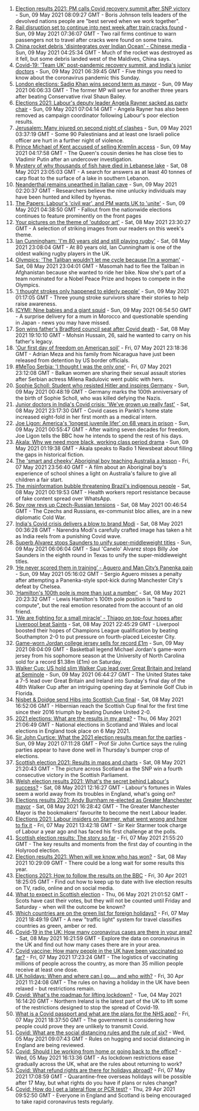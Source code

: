 1. [Election results 2021: PM calls Covid recovery summit after SNP victory](https://www.bbc.co.uk/news/uk-57043758) - Sun, 09 May 2021 08:09:27 GMT - Boris Johnson tells leaders of the devolved nations people are "best served when we work together".
2. [Rail disruption set to continue into next week after train cracks found](https://www.bbc.co.uk/news/uk-57042384) - Sun, 09 May 2021 07:36:07 GMT - Two rail firms continue to warn passengers not to travel after cracks were found on some trains.
3. [China rocket debris 'disintegrates over Indian Ocean' - Chinese media](https://www.bbc.co.uk/news/science-environment-57045058) - Sun, 09 May 2021 04:25:34 GMT - Much of the rocket was destroyed as it fell, but some debris landed west of the Maldives, China says.
4. [Covid-19: 'Team UK' post-pandemic recovery summit, and India's junior doctors](https://www.bbc.co.uk/news/uk-57044490) - Sun, 09 May 2021 06:39:45 GMT - Five things you need to know about the coronavirus pandemic this Sunday.
5. [London elections: Sadiq Khan wins second term as mayor](https://www.bbc.co.uk/news/uk-england-london-56997137) - Sun, 09 May 2021 06:06:33 GMT - The former MP will serve for another three years after beating Conservative rival Shaun Bailey.
6. [Elections 2021: Labour's deputy leader Angela Rayner sacked as party chair](https://www.bbc.co.uk/news/uk-politics-57037839) - Sun, 09 May 2021 07:04:14 GMT - Angela Rayner has also been removed as campaign coordinator following Labour's poor election results.
7. [Jerusalem: Many injured on second night of clashes](https://www.bbc.co.uk/news/world-middle-east-57044000) - Sun, 09 May 2021 03:37:19 GMT - Some 90 Palestinians and at least one Israeli police officer are hurt in a further night of violence.
8. [Prince Michael of Kent accused of selling Kremlin access](https://www.bbc.co.uk/news/uk-57042823) - Sun, 09 May 2021 04:17:58 GMT - The Queen's cousin denies he has close ties to Vladimir Putin after an undercover investigation.
9. [Mystery of why thousands of fish have died in Lebanese lake](https://www.bbc.co.uk/news/world-middle-east-57029724) - Sat, 08 May 2021 23:05:03 GMT - A search for answers as at least 40 tonnes of carp float to the surface of a lake in southern Lebanon.
10. [Neanderthal remains unearthed in Italian cave](https://www.bbc.co.uk/news/world-europe-57044002) - Sun, 09 May 2021 02:20:37 GMT - Researchers believe the nine unlucky individuals may have been hunted and killed by hyenas.
11. [The Papers: Labour's 'civil war', and PM wants UK to 'unite'](https://www.bbc.co.uk/news/blogs-the-papers-57043949) - Sun, 09 May 2021 04:38:50 GMT - Fallout from the nationwide elections continues to feature prominently on the front pages
12. [Your pictures on the theme of 'outdoor art'](https://www.bbc.co.uk/news/in-pictures-57023047) - Sat, 08 May 2021 23:30:27 GMT - A selection of striking images from our readers on this week's theme.
13. [Ian Cunningham: 'I'm 80 years old and still playing rugby'](https://www.bbc.co.uk/news/uk-northern-ireland-57013207) - Sat, 08 May 2021 23:08:04 GMT - At 80 years old, Ian Cunningham is one of the oldest walking rugby players in the UK.
14. [Olympics: 'The Taliban wouldn’t let me cycle because I’m a woman'](https://www.bbc.co.uk/news/world-asia-57027349) - Sat, 08 May 2021 23:04:01 GMT - Masomah had to flee the Taliban in Afghanistan because she wanted to ride her bike. Now she's part of a team nominated for a Nobel Peace Prize and hopes to compete in the Olympics.
15. ['I thought strokes only happened to elderly people'](https://www.bbc.co.uk/news/uk-england-essex-56678966) - Sun, 09 May 2021 01:17:05 GMT - Three young stroke survivors share their stories to help raise awareness.
16. [ICYMI: Nine babies and a giant squid](https://www.bbc.co.uk/news/world-57035326) - Sun, 09 May 2021 06:54:50 GMT - A surprise delivery for a mum in Morocco and questionable spending in Japan - news you may have missed.
17. [Son wins father's Bradford council seat after Covid death](https://www.bbc.co.uk/news/uk-england-leeds-57043008) - Sat, 08 May 2021 19:10:10 GMT - Mohsin Hussain, 26, said he wanted to carry on his father's legacy.
18. ['Our first day of freedom on American soil'](https://www.bbc.co.uk/news/world-us-canada-57022918) - Fri, 07 May 2021 23:18:36 GMT - Adrian Meza and his family from Nicaragua have just been released from detention by US border officials.
19. [#MeToo Serbia: 'I thought I was the only one'](https://www.bbc.co.uk/news/world-europe-57011605) - Fri, 07 May 2021 23:12:08 GMT - Balkan women are sharing their sexual assault stories after Serbian actress Milena Radulovic went public with hers.
20. [Sophie Scholl: Student who resisted Hitler and inspires Germany](https://www.bbc.co.uk/news/world-europe-57008360) - Sun, 09 May 2021 00:48:19 GMT - Germany marks the 100th anniversary of the birth of Sophie Scholl, who was killed defying the Nazis.
21. [Junior doctors in India's Covid crisis: 'We've grown up really fast'](https://www.bbc.co.uk/news/newsbeat-56993136) - Sat, 08 May 2021 23:17:30 GMT - Covid cases in Pankti's home state increased eight-fold in her first month as a medical intern.
22. [Joe Ligon: America's 'longest juvenile lifer' on 68 years in prison](https://www.bbc.co.uk/news/world-us-canada-57022924) - Sun, 09 May 2021 00:55:47 GMT - After waiting seven decades for freedom, Joe Ligon tells the BBC how he intends to spend the rest of his days.
23. [Akala: Why we need more black, working class period drama](https://www.bbc.co.uk/news/newsbeat-56894080) - Sun, 09 May 2021 01:19:38 GMT - Akala speaks to Radio 1 Newsbeat about filling the gaps in historical fiction.
24. [The 'smart and cheeky' Aboriginal boy teaching Australia a lesson](https://www.bbc.co.uk/news/stories-56544429) - Fri, 07 May 2021 23:56:40 GMT - A film about an Aboriginal boy's experience of school shines a light on Australia's failure to give all children a fair start.
25. [The misinformation bubble threatening Brazil's indigenous people](https://www.bbc.co.uk/news/blogs-trending-56919424) - Sat, 08 May 2021 00:19:53 GMT - Health workers report resistance because of fake content spread over WhatsApp.
26. [Spy row revs up Czech-Russian tensions](https://www.bbc.co.uk/news/world-europe-57008363) - Sat, 08 May 2021 00:46:54 GMT - The Czechs and Russians, ex-communist bloc allies, are in a new diplomatic Cold War.
27. [India's Covid crisis delivers a blow to brand Modi](https://www.bbc.co.uk/news/world-asia-india-56970569) - Sat, 08 May 2021 00:36:28 GMT - Narendra Modi's carefully crafted image has taken a hit as India reels from a punishing Covid wave.
28. [Superb Alvarez stops Saunders to unify super-middleweight titles](https://www.bbc.co.uk/sport/boxing/57037558) - Sun, 09 May 2021 06:06:04 GMT - Saul 'Canelo' Alvarez stops Billy Joe Saunders in the eighth round in Texas to unify the super-middleweight titles.
29. [‘He never scored them in training’ - Aguero and Man City’s Panenka pain](https://www.bbc.co.uk/sport/football/57042769) - Sun, 09 May 2021 05:16:02 GMT - Sergio Aguero misses a penalty after attempting a Panenka-style spot-kick during Manchester City's defeat by Chelsea.
30. ['Hamilton's 100th pole is more than just a number'](https://www.bbc.co.uk/sport/formula1/57041848) - Sat, 08 May 2021 20:23:32 GMT - Lewis Hamilton's 100th pole position is "hard to compute", but the real emotion resonated from the account of an old friend.
31. ['We are fighting for a small miracle' - Thiago on top-four hopes after Liverpool beat Saints](https://www.bbc.co.uk/sport/football/56953531) - Sat, 08 May 2021 22:45:29 GMT - Liverpool boosted their hopes of Champions League qualification by beating Southampton 2-0 to put pressure on fourth-placed Leicester City.
32. [Game-worn Jordan college jersey sells for record £1m](https://www.bbc.co.uk/sport/basketball/57046244) - Sun, 09 May 2021 08:04:09 GMT - Basketball legend Michael Jordan's game-worn jersey from his sophomore season at the University of North Carolina sold for a record $1.38m (£1m) on Saturday.
33. [Walker Cup: US hold slim Walker Cup lead over Great Britain and Ireland at Seminole](https://www.bbc.co.uk/sport/golf/57043888) - Sun, 09 May 2021 06:44:27 GMT - The United States take a 7-5 lead over Great Britain and Ireland into Sunday's final day of the 48th Walker Cup after an intriguing opening day at Seminole Golf Club in Florida.
34. [Nisbet & Doidge send Hibs into Scottish Cup final](https://www.bbc.co.uk/sport/football/56953558) - Sat, 08 May 2021 16:52:06 GMT - Hibernian reach the Scottish Cup final for the first time since their 2016 triumph by beating Dundee United 2-0.
35. [2021 elections: What are the results in my area?](https://www.bbc.co.uk/news/56129210) - Thu, 06 May 2021 21:06:49 GMT - National elections in Scotland and Wales and local elections in England took place on 6 May 2021.
36. [Sir John Curtice: What the 2021 election results mean for the parties](https://www.bbc.co.uk/news/uk-politics-57040175) - Sun, 09 May 2021 07:11:28 GMT - Prof Sir John Curtice says the ruling parties appear to have done well in Thursday's bumper crop of elections.
37. [Scottish election 2021: Results in maps and charts](https://www.bbc.co.uk/news/uk-scotland-scotland-politics-57028315) - Sat, 08 May 2021 21:20:43 GMT - The picture across Scotland as the SNP win a fourth consecutive victory in the Scottish Parliament.
38. [Welsh election results 2021: What's the secret behind Labour's success?](https://www.bbc.co.uk/news/uk-wales-politics-57037388) - Sat, 08 May 2021 12:16:27 GMT - Labour's fortunes in Wales seem a world away from its troubles in England, what's going on?
39. [Elections results 2021: Andy Burnham re-elected as Greater Manchester mayor](https://www.bbc.co.uk/news/uk-england-manchester-57037359) - Sat, 08 May 2021 16:28:42 GMT - The Greater Manchester Mayor is the bookmakers' favourite to become the next Labour leader.
40. [Elections 2021: Labour insiders on Starmer, what went wrong and how to fix it](https://www.bbc.co.uk/news/uk-politics-57024995) - Fri, 07 May 2021 13:42:18 GMT - Sir Keir Starmer took charge of Labour a year ago and has faced his first challenge at the polls.
41. [Scottish election results: The story so far](https://www.bbc.co.uk/news/uk-scotland-scotland-politics-57033767) - Fri, 07 May 2021 21:55:20 GMT - The key results and moments from the first day of counting in the Holyrood election.
42. [Election results 2021: When will we know who has won?](https://www.bbc.co.uk/news/uk-politics-56581106) - Sat, 08 May 2021 10:29:09 GMT - There could be a long wait for some results this year.
43. [Elections 2021: How to follow the results on the BBC](https://www.bbc.co.uk/news/uk-politics-56930132) - Fri, 30 Apr 2021 18:25:05 GMT - Find out how to keep up to date with live election results on TV, radio, online and on social media.
44. [What to expect in Scottish election](https://www.bbc.co.uk/news/uk-scotland-scotland-politics-56972971) - Thu, 06 May 2021 21:01:52 GMT - Scots have cast their votes, but they will not be counted until Friday and Saturday - when will the outcome be known?
45. [Which countries are on the green list for foreign holidays?](https://www.bbc.co.uk/news/explainers-52544307) - Fri, 07 May 2021 18:49:19 GMT - A new "traffic light" system for travel classifies countries as green, amber or red.
46. [Covid-19 in the UK: How many coronavirus cases are there in your area?](https://www.bbc.co.uk/news/uk-51768274) - Sat, 08 May 2021 16:21:59 GMT - Explore the data on coronavirus in the UK and find out how many cases there are in your area.
47. [Covid vaccine: How many people in the UK have been vaccinated so far?](https://www.bbc.co.uk/news/health-55274833) - Fri, 07 May 2021 17:23:24 GMT - The logistics of vaccinating millions of people across the country, as more than 35 million people receive at least one dose.
48. [UK holidays: When and where can I go.... and who with?](https://www.bbc.co.uk/news/explainers-52646738) - Fri, 30 Apr 2021 11:24:08 GMT - The rules on having a holiday in the UK have been relaxed - but restrictions remain.
49. [Covid: What's the roadmap for lifting lockdown?](https://www.bbc.co.uk/news/explainers-52530518) - Tue, 04 May 2021 16:14:20 GMT - Northern Ireland is the latest part of the UK to lift some of the restrictions designed to stop the spread of Covid-19.
50. [What is a Covid passport and what are the plans for the NHS app?](https://www.bbc.co.uk/news/explainers-55718553) - Fri, 07 May 2021 18:37:50 GMT - The government is considering how people could prove they are unlikely to transmit Covid.
51. [Covid: What are the social distancing rules and the rule of six?](https://www.bbc.co.uk/news/uk-51506729) - Wed, 05 May 2021 09:07:43 GMT - Rules on hugging and social distancing in England are being reviewed.
52. [Covid: Should I be working from home or going back to the office?](https://www.bbc.co.uk/news/business-52567567) - Wed, 05 May 2021 16:13:36 GMT - As lockdown restrictions ease gradually across the UK, what are the rules about returning to work?
53. [Covid: What refund rights are there for holidays abroad?](https://www.bbc.co.uk/news/business-51615412) - Fri, 07 May 2021 17:08:59 GMT - Quarantine-free overseas holidays will be possible after 17 May, but what rights do you have if plans or rules change?
54. [Covid: How do I get a lateral flow or PCR test?](https://www.bbc.co.uk/news/health-51943612) - Thu, 29 Apr 2021 09:52:50 GMT - Everyone in England and Scotland is being encouraged to take rapid coronavirus tests regularly.
